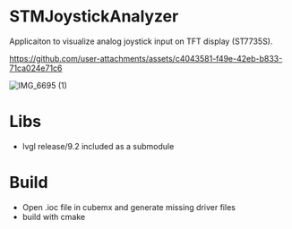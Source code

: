 # STMJoystickAnalyzer
Applicaiton to visualize analog joystick input on TFT display (ST7735S).

https://github.com/user-attachments/assets/c4043581-f49e-42eb-b833-71ca024e71c6

![IMG_6695 (1)](https://github.com/user-attachments/assets/fc1002be-a286-4f9e-a40d-0f0bf938d6f8)

# Libs
- lvgl release/9.2 included as a submodule

# Build
- Open .ioc file in cubemx and generate missing driver files
- build with cmake
